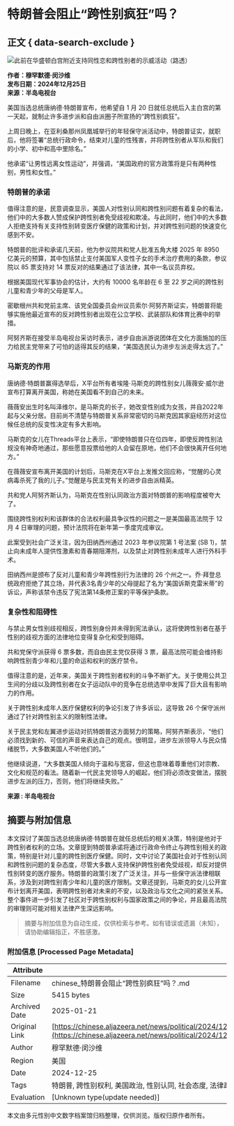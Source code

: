 # 特朗普会阻止“跨性别疯狂”吗？

## 正文 { data-search-exclude }


![此前在华盛顿白宫附近支持同性恋和跨性别者的示威活动（路透）](https://ajch.io/wp-content/uploads/2024/12/1-1735098619.png?resize=770%2C513&quality=80)

**作者：穆罕默德·闵沙维**  
**发布日期：2024年12月25日**  
**来源：半岛电视台**

美国当选总统唐纳德·特朗普宣布，他希望自 1 月 20 日就任总统后入主白宫的第一天起，就制止许多进步派和自由派圈子所宣扬的“跨性别疯狂”。

上周日晚上，在亚利桑那州凤凰城举行的年轻保守派活动中，特朗普证实，就职后，他将签署“总统行政命令，结束对儿童的性残害，并将跨性别者从军队和我们的小学、初中和高中里除名。”

他承诺“让男性远离女性运动”，并强调，“美国政府的官方政策将是只有两种性别，男性和女性。”

### 特朗普的承诺

值得注意的是，民意调查显示，美国人对性别认同和跨性别问题有着复杂的看法，他们中的大多数人赞成保护跨性别者免受歧视和欺凌。与此同时，他们中的大多数人拒绝支持有关支持性别转变医疗保健的政策和计划，并对跨性别问题的快速变化感到不安。

特朗普的批评和承诺几天前，他为参议院共和党人批准五角大楼 2025 年 8950 亿美元的预算，其中包括禁止支付美国军人变性子女的手术治疗费用的条款，参议院以 85 票支持对 14 票反对的结果通过了该法律，其中一名议员弃权。

根据美国现代军事协会的估计，大约有 10000 名年龄在 6 至 22 岁之间的跨性别儿童和青少年的父母是军人。

密歇根州共和党前主席、该党全国委员会州议员索尔·阿努齐斯证实，特朗普将能够实施他最近宣布的反对跨性别者出现在公立学校、武装部队和体育比赛中的举措。

阿努齐斯在接受半岛电视台采访时表示，进步自由派游说团体在文化方面施加的压力给民主党带来了可怕的适得其反的结果，“美国选民认为进步左派走得太远了。”

### 马斯克的作用

唐纳德·特朗普赢得选举后，X平台所有者埃隆·马斯克的跨性别女儿薇薇安·威尔逊宣布打算离开美国，称她在美国看不到自己的未来。

薇薇安出生时名叫泽维尔，是马斯克的长子，她改变性别成为女孩，并自2022年起与父亲分居。目前尚不清楚与特朗普关系非常密切的马斯克因其家庭经历对这位候任总统的反变性决定有多大影响。

马斯克的女儿在Threads平台上表示，“即使特朗普只在位四年，即使反跨性别法规没有神奇地通过，那些愿意投票给他的人会留在原地，他们不会很快离开任何地方。”

在薇薇安宣布离开美国的计划后，马斯克在X平台上发推文回应称，“觉醒的心灵病毒杀死了我的儿子。”觉醒是与民主党有关的进步自由派精英。

共和党人阿努齐斯认为，马斯克在性别认同政治方面对特朗普的影响程度被夸大了。

围绕跨性别权利和该群体的合法权利最具争议性的问题之一是美国最高法院于 12 月 4 日审理的问题，预计法院将在新年第一季度完成审议。

此案受到社会广泛关注，因为田纳西州通过 2023 年参议院第 1 号法案 (SB 1)，禁止向未成年人提供性激素和青春期阻滞剂，以及禁止对跨性别未成年人进行外科手术。

田纳西州是颁布了反对儿童和青少年跨性别行为法律的 26 个州之一。乔·拜登总统政府拒绝了其立场，并代表3名青少年的父母提起了名为“美国诉斯克雷米蒂”的诉讼，声称该禁令违反了宪法第14条修正案的平等保护条款。

### 复杂性和阻碍性

与禁止男女性别歧视相反，跨性别身份并未得到宪法承认，这将使跨性别者在基于性别的歧视方面的法律地位变得复杂化和受到阻碍。

共和党保守派获得 6 票多数，而自由民主党仅获得 3 票，最高法院可能会维持影响跨性别青少年和儿童的命运和权利的医疗禁令。

值得注意的是，近年来，美国关于跨性别者权利的斗争不断扩大。关于使用公共卫生间的分歧以及跨性别者在女子运动队中的竞争在总统选举中发挥了巨大且有影响力的作用。

关于跨性别未成年人医疗保健权利的争论引发了许多诉讼，这导致 26 个保守派州通过了针对跨性别主义的限制性法律。

关于民主党和左翼进步运动对抗特朗普这方面努力的策略，阿努齐斯表示，“他们必须找到新的、可信的声音来表达自己的观点。很明显，进步左派领导人与民众情绪脱节，大多数美国人不听他们的。”

他继续说道，“大多数美国人倾向于温和与宽容，但这也意味着尊重他们对宗教、文化和规范的看法。随着新一代民主党领导人的崛起，他们将必须改变做法，摆脱进步左派的压力，否则，他们将继续失败。”

**来源 : 半岛电视台**  
<!-- tcd_original_link https://chinese.aljazeera.net/news/political/2024/12/25/%E7%89%B9%E6%9C%97%E6%99%AE%E4%BC%9A%E9%98%BB%E6%AD%A2%E8%B7%A8%E6%80%A7%E5%88%AB%E7%96%AF%E7%8B%82%E5%90%97 -->


## 摘要与附加信息

<!-- tcd_abstract -->
本文探讨了美国当选总统唐纳德·特朗普在就任总统后的相关决策，特别是他对于跨性别者权利的立场。文章提到特朗普承诺将通过行政命令终止与跨性别相关的政策，特别是针对儿童的跨性别医疗保健。同时，文中讨论了美国社会对于性别认同和跨性别问题的复杂态度，尽管大多数人支持保护跨性别者免受歧视，却反对提供性别转变的医疗服务。特朗普的政策引发了广泛关注，并与一些保守派法律相联系，涉及到对跨性别青少年和儿童的医疗限制。文章还提到，马斯克的女儿公开宣布计划离开美国，表明跨性别者对未来的不安，以及政治与文化之间的紧张关系。整个事件进一步引发了社区对于跨性别权利与国家政策之间的争论，并且最高法院的审理则可能对相关法律产生深远影响。
<!-- tcd_abstract_end -->

> 摘要与附加信息为自动生成，仅供检索与参考。如有错误或遗漏（未知），请协助编辑指正，不胜感激。

### 附加信息 [Processed Page Metadata]

| Attribute       | Value                                  |
|-----------------|----------------------------------------|
| Filename        | chinese_特朗普会阻止“跨性别疯狂”吗？.md                             |
| Size            | 5415 bytes                           |
| Archived Date   | 2025-01-21                             |
| Original Link   | [https://chinese.aljazeera.net/news/political/2024/12/25/%E7%89%B9%E6%9C%97%E6%99%AE%E4%BC%9A%E9%98%BB%E6%AD%A2%E8%B7%A8%E6%80%A7%E5%88%AB%E7%96%AF%E7%8B%82%E5%90%97](https://chinese.aljazeera.net/news/political/2024/12/25/%E7%89%B9%E6%9C%97%E6%99%AE%E4%BC%9A%E9%98%BB%E6%AD%A2%E8%B7%A8%E6%80%A7%E5%88%AB%E7%96%AF%E7%8B%82%E5%90%97)                       |
| Author          | 穆罕默德·闵沙维                               |
| Region          | 美国                               |
| Date            | 2024-12-25                                 |
| Tags            | 特朗普, 跨性别权利, 美国政治, 性别认同, 社会态度, 法律政策, 医疗保健                                 |
| Evaluation            | [Unknown type(update needed)]                                 |
<!-- tcd_table_end -->

本文由多元性别中文数字档案馆归档整理，仅供浏览。版权归原作者所有。
